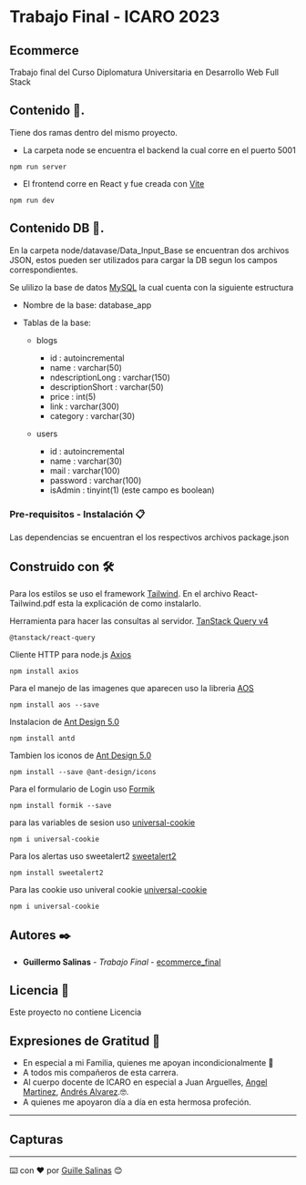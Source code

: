 # Trabajo Final - ICARO 2023

## Ecommerce

Trabajo final del Curso Diplomatura Universitaria en Desarrollo Web Full Stack

## Contenido 🚀.

Tiene dos ramas dentro del mismo proyecto.

- La carpeta node se encuentra el backend la cual corre en el puerto 5001

```
npm run server
```

- El frontend corre en React y fue creada con [Vite](https://vitejs.dev/guide/)

```
npm run dev
```

## Contenido DB 🚀.

En la carpeta node/datavase/Data_Input_Base se encuentran dos archivos JSON, estos pueden ser utilizados para cargar la DB segun los campos correspondientes.

Se ulilizo la base de datos [MySQL](https://www.mysql.com/) la cual cuenta con la siguiente estructura

- Nombre de la base: database_app
- Tablas de la base:

  - blogs

    - id : autoincremental
    - name : varchar(50)
    - ndescriptionLong : varchar(150)
    - descriptionShort : varchar(50)
    - price : int(5)
    - link : varchar(300)
    - category : varchar(30)

  - users
    - id : autoincremental
    - name : varchar(30)
    - mail : varchar(100)
    - password : varchar(100)
    - isAdmin : tinyint(1) (este campo es boolean)

### Pre-requisitos - Instalación 📋

Las dependencias se encuentran el los respectivos archivos package.json

## Construido con 🛠️

Para los estilos se uso el framework [Tailwind](https://tailwindcss.com/).
En el archivo React-Tailwind.pdf esta la explicación de como instalarlo.

Herramienta para hacer las consultas al servidor. [TanStack Query v4](https://tanstack.com/query/latest/docs/react/installation)

```
@tanstack/react-query
```

Cliente HTTP para node.js
[Axios](https://axios-http.com/es/docs/intro)

```
npm install axios
```

Para el manejo de las imagenes que aparecen uso la libreria
[AOS](https://michalsnik.github.io/aos/)

```
npm install aos --save
```

Instalacion de
[Ant Design 5.0](https://ant.design/)

```
npm install antd
```

Tambien los iconos de [Ant Design 5.0](https://ant.design/)

```
npm install --save @ant-design/icons
```

Para el formulario de Login uso [Formik](https://formik.org/docs/overview)

```
npm install formik --save
```

para las variables de sesion uso
[universal-cookie](https://www.npmjs.com/package/universal-cookie)

```
npm i universal-cookie
```

Para los alertas uso sweetalert2
[sweetalert2](https://sweetalert2.github.io/)

```
npm install sweetalert2
```

Para las cookie uso univeral cookie
[universal-cookie](https://www.npmjs.com/package/universal-cookie)

```
npm i universal-cookie
```

## Autores ✒️

- **Guillermo Salinas** - _Trabajo Final_ - [ecommerce_final](https://github.com/GuilleSalinas/ecommerce_final)

## Licencia 📄

Este proyecto no contiene Licencia

## Expresiones de Gratitud 🎁

- En especial a mi Familia, quienes me apoyan incondicionalmente 📢
- A todos mis compañeros de esta carrera.
- Al cuerpo docente de ICARO en especial a Juan Arguelles, [Angel Martinez](https://github.com/letoor1234),
  [Andrés Alvarez](https://github.com/aalvarezto).🤓.
- A quienes me apoyaron día a día en esta hermosa profeción.

---
## Capturas 



---
⌨️ con ❤️ por [Guille Salinas](https://github.com/GuilleSalinas) 😊
